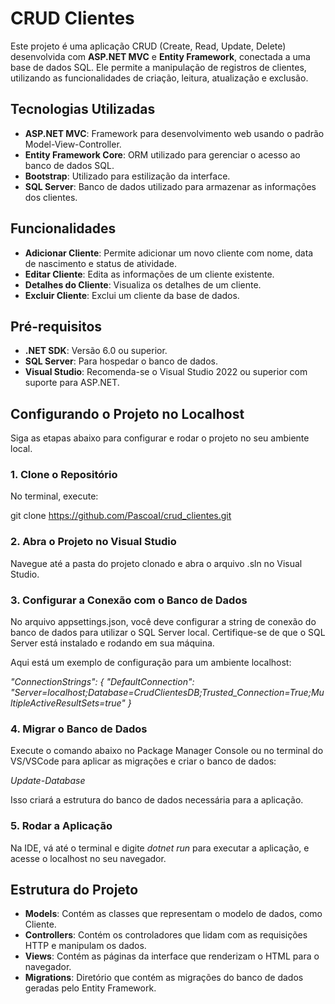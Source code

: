 # CRUD Clientes

Este projeto é uma aplicação CRUD (Create, Read, Update, Delete) desenvolvida com **ASP.NET MVC** e **Entity Framework**, conectada a uma base de dados SQL. Ele permite a manipulação de registros de clientes, utilizando as funcionalidades de criação, leitura, atualização e exclusão.

## Tecnologias Utilizadas

- **ASP.NET MVC**: Framework para desenvolvimento web usando o padrão Model-View-Controller.
- **Entity Framework Core**: ORM utilizado para gerenciar o acesso ao banco de dados SQL.
- **Bootstrap**: Utilizado para estilização da interface.
- **SQL Server**: Banco de dados utilizado para armazenar as informações dos clientes.

## Funcionalidades

- **Adicionar Cliente**: Permite adicionar um novo cliente com nome, data de nascimento e status de atividade.
- **Editar Cliente**: Edita as informações de um cliente existente.
- **Detalhes do Cliente**: Visualiza os detalhes de um cliente.
- **Excluir Cliente**: Exclui um cliente da base de dados.

## Pré-requisitos

- **.NET SDK**: Versão 6.0 ou superior.
- **SQL Server**: Para hospedar o banco de dados.
- **Visual Studio**: Recomenda-se o Visual Studio 2022 ou superior com suporte para ASP.NET.

## Configurando o Projeto no Localhost

Siga as etapas abaixo para configurar e rodar o projeto no seu ambiente local.

### 1. Clone o Repositório

No terminal, execute:

git clone https://github.com/PascoaI/crud_clientes.git

### 2. Abra o Projeto no Visual Studio
Navegue até a pasta do projeto clonado e abra o arquivo .sln no Visual Studio.

### 3. Configurar a Conexão com o Banco de Dados
No arquivo appsettings.json, você deve configurar a string de conexão do banco de dados para utilizar o SQL Server local. Certifique-se de que o SQL Server está instalado e rodando em sua máquina.

Aqui está um exemplo de configuração para um ambiente localhost:

 *"ConnectionStrings": {
    "DefaultConnection": "Server=localhost;Database=CrudClientesDB;Trusted_Connection=True;MultipleActiveResultSets=true"
}*

### 4. Migrar o Banco de Dados
Execute o comando abaixo no Package Manager Console ou no terminal do VS/VSCode para aplicar as migrações e criar o banco de dados:

*Update-Database*

Isso criará a estrutura do banco de dados necessária para a aplicação.

### 5. Rodar a Aplicação
Na IDE, vá até o terminal e digite *dotnet run* para executar a aplicação, e acesse o localhost no seu navegador.

## Estrutura do Projeto
- **Models**: Contém as classes que representam o modelo de dados, como Cliente.
- **Controllers**: Contém os controladores que lidam com as requisições HTTP e manipulam os dados.
- **Views**: Contém as páginas da interface que renderizam o HTML para o navegador.
- **Migrations**: Diretório que contém as migrações do banco de dados geradas pelo Entity Framework.
